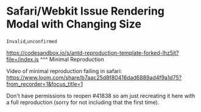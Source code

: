 # Safari/Webkit Issue Rendering Modal with Changing Size

`Invalid`,`unconfirmed`

https://codesandbox.io/s/antd-reproduction-template-forked-lhz5it?file=/index.js
^^^ Minimal Reproduction

Video of minimal reproduction failing in safari:
https://www.loom.com/share/b7aac25d8f80416dad6889ad4f9a1d75?from_recorder=1&focus_title=1

Don't have permissions to reopen #41838 so am just recreating it here with a full reproduction (sorry for not including that the first time).
